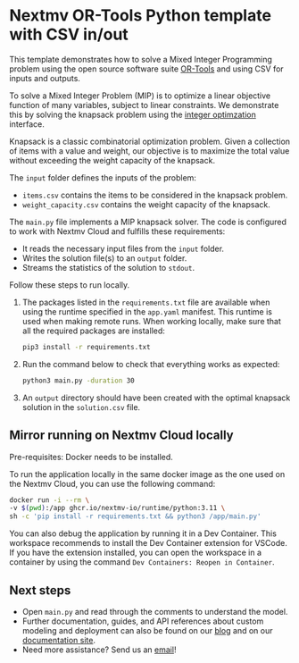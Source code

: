 # Nextmv OR-Tools Python template with CSV in/out

This template demonstrates how to solve a Mixed Integer Programming problem
using the open source software suite [OR-Tools][or-tools] and using CSV for
inputs and outputs.

To solve a Mixed Integer Problem (MIP) is to optimize a linear objective
function of many variables, subject to linear constraints. We demonstrate this
by solving the knapsack problem using the [integer
optimzation][integer-optimization] interface.

Knapsack is a classic combinatorial optimization problem. Given a collection of
items with a value and weight, our objective is to maximize the total value
without exceeding the weight capacity of the knapsack.

The `input` folder defines the inputs of the problem:

- `items.csv` contains the items to be considered in the knapsack problem.
- `weight_capacity.csv` contains the weight capacity of the knapsack.

The  `main.py` file implements a MIP knapsack solver. The code is configured to
work with Nextmv Cloud and fulfills these requirements:

- It reads the necessary input files from the `input` folder.
- Writes the solution file(s) to an `output` folder.
- Streams the statistics of the solution to `stdout`.

Follow these steps to run locally.

1. The packages listed in the `requirements.txt` file are available when using
   the runtime specified in the `app.yaml` manifest. This runtime is used when
   making remote runs. When working locally, make sure that all the required
   packages are installed:

    ```bash
    pip3 install -r requirements.txt
    ```

2. Run the command below to check that everything works as expected:

    ```bash
    python3 main.py -duration 30
    ```

3. An `output` directory should have been created with the optimal knapsack
   solution in the `solution.csv` file.

## Mirror running on Nextmv Cloud locally

Pre-requisites: Docker needs to be installed.

To run the application locally in the same docker image as the one used on the
Nextmv Cloud, you can use the following command:

```bash
docker run -i --rm \
-v $(pwd):/app ghcr.io/nextmv-io/runtime/python:3.11 \
sh -c 'pip install -r requirements.txt && python3 /app/main.py'
```

You can also debug the application by running it in a Dev Container. This
workspace recommends to install the Dev Container extension for VSCode. If you
have the extension installed, you can open the workspace in a container by using
the command `Dev Containers: Reopen in Container`.

## Next steps

- Open `main.py` and read through the comments to understand the model.
- Further documentation, guides, and API references about custom modeling and
  deployment can also be found on our [blog](https://www.nextmv.io/blog) and on
  our [documentation site](https://docs.nextmv.io).
- Need more assistance? Send us an [email](mailto:support@nextmv.io)!

[or-tools]: https://developers.google.com/optimization
[integer-optimization]: https://developers.google.com/optimization/mip
